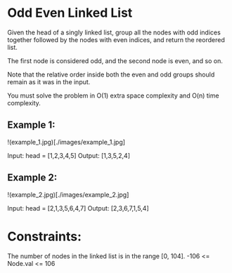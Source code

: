 # Odd Even Linked List

Given the head of a singly linked list, group all the nodes with odd indices together followed by the nodes with even indices, and return the reordered list.

The first node is considered odd, and the second node is even, and so on.

Note that the relative order inside both the even and odd groups should remain as it was in the input.

You must solve the problem in O(1) extra space complexity and O(n) time complexity.

## Example 1:

!(example_1.jpg)[./images/example_1.jpg]

Input: head = [1,2,3,4,5]
Output: [1,3,5,2,4]

## Example 2:

!(example_2.jpg)[./images/example_2.jpg]

Input: head = [2,1,3,5,6,4,7]
Output: [2,3,6,7,1,5,4]

# Constraints:

The number of nodes in the linked list is in the range [0, 104].
-106 <= Node.val <= 106
